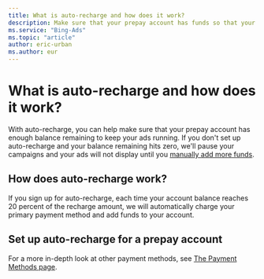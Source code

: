 ```yaml
---
title: What is auto-recharge and how does it work?
description: Make sure that your prepay account has funds so that your ads are eligible to run uninterrupted.
ms.service: "Bing-Ads"
ms.topic: "article"
author: eric-urban
ms.author: eur
---
```


# What is auto-recharge and how does it work?

With auto-recharge, you can help make sure that your prepay account has enough balance remaining to keep your ads running. If you don't set up auto-recharge and your balance remaining hits zero, we'll pause your campaigns and your ads will not display until you [manually add more funds](./hlp_BA_PROC_AddFunds.md).

## How does auto-recharge work?

If you sign up for auto-recharge, each time your account balance reaches 20 percent of the recharge amount, we will automatically charge your primary payment method and add funds to your account.

## Set up auto-recharge for a prepay account

For a more in-depth look at other payment methods, see [The Payment Methods page](./hlp_BA_CONC_AvailablePaymentMethods.md).


